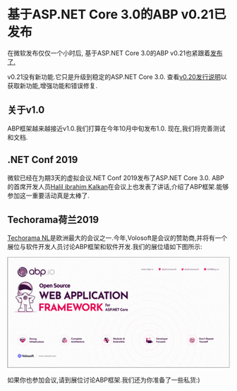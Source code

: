 # 基于ASP.NET Core 3.0的ABP v0.21已发布

在微软发布仅仅一个小时后, 基于ASP.NET Core 3.0的ABP v0.21也紧跟着[发布了.](https://twitter.com/abpframework/status/1176185493119258624)

v0.21没有新功能.它只是升级到稳定的ASP.NET Core 3.0. 查看[v0.20发行说明](https://github.com/abpframework/abp/releases/tag/0.20.0)以获取新功能,增强功能和错误修复.

## 关于v1.0

ABP框架越来越接近v1.0.我们打算在今年10月中旬发布1.0. 现在,我们将完善测试和文档.

## .NET Conf 2019

微软已经在为期3天的虚拟会议.NET Conf 2019发布了ASP.NET Core 3.0. ABP的首席开发人员[Halil ibrahim Kalkan](https://twitter.com/hibrahimkalkan)在会议上也发表了讲话,介绍了ABP框架.能够参加这一重要活动真是太棒了.

## Techorama荷兰2019

[Techorama NL](https://techorama.nl/)是欧洲最大的会议之一.今年,Volosoft是会议的赞助商,并将有一个展位与软件开发人员讨论ABP框架和软件开发.我们的展位墙如下图所示:

![volosoft-booth](volosoft-booth.png)

如果你也参加会议,请到展位讨论ABP框架.我们还为你准备了一些私货:)
